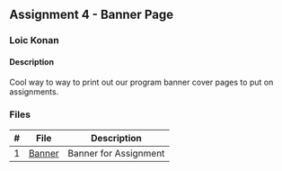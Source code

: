 ## Assignment 4 - Banner Page

### Loic Konan

#### Description

Cool way to way to print out our program banner cover pages to put on assignments.

### Files

|  #  | File                       | Description                           |
| :-: | -------------------------- | ------------------------------------- |
|  1  | [Banner](Banner)           | Banner for Assignment                 |
